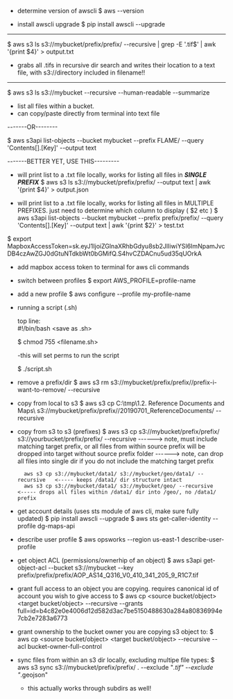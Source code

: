 

- determine version of awscli
$ aws --version


- install awscli upgrade
$ pip install awscli --upgrade



***************************
$ aws s3 ls s3://mybucket/prefix/prefix/ --recursive | grep -E '.tif$' | awk '{print $4}' > output.txt
- grabs all .tifs in recursive dir search and writes their location to a text file, with s3://directory included in filename!!
***************************



$ aws s3 ls s3://mybucket --recursive --human-readable --summarize 
  - list all files within a bucket.
  - can copy/paste directly from terminal into text file

  -------OR--------

 $ aws s3api list-objects --bucket mybucket --prefix FLAME/ --query 'Contents[].[Key]' --output text



  -------BETTER YET, USE THIS---------

  - will print list to a .txt file locally, works for listing all files in ***SINGLE PREFIX***
 $ aws s3 ls s3://mybucket/prefix/prefix/ --output text | awk '{print $4}' > output.json



  - will print list to a .txt file locally, works for listing all files in MULTIPLE PREFIXES. just need to determine which column to display ( $2 etc )
  $ aws s3api list-objects --bucket mybucket --prefix prefix/prefix/ --query 'Contents[].[Key]' --output text | awk '{print $2}' > test.txt




$ export MapboxAccessToken=sk.eyJ1IjoiZGlnaXRhbGdyu8sb2JlIiwiYSI6ImNpamJvcDB4czAwZGJ0dGtuNTdkbWt0bGMifQ.S4hvCZDACnu5ud35qUOrkA
  - add mapbox access token to terminal for aws cli commands


- switch between profiles
 $ export AWS_PROFILE=profile-name


- add a new profile
 $ aws configure --profile my-profile-name



- running a script (.sh)

   top line:  
	#!/bin/bash
	<then commands>
	<save as .sh>

   $ chmod 755 <filename.sh>

   	-this will set perms to run the script

   $ ./script.sh



- remove a prefix/dir
$ aws s3 rm s3://mybucket/prefix/prefix//prefix-i-want-to-remove/ --recursive


- copy from local to s3
$ aws s3 cp C:\\tmp\\1.2. Reference Documents and Maps\\ s3://mybucket/prefix/prefix//20190701_ReferenceDocuments/ --recursive


- copy from s3 to s3 (prefixes)
$ aws s3 cp s3://mybucket/prefix/prefix/ s3://yourbucket/prefix/prefix/ --recursive
	------> note, must include matching target prefix, or all files from within source prefix will be dropped into target without source prefix folder
	------> note, can drop all files into single dir if you do not include the matching target prefix

		aws s3 cp s3://mybucket/data1/ s3://mybucket/geo/data1/ --recursive   <----- keeps /data1/ dir structure intact
		aws s3 cp s3://mybucket/data1/ s3://mybucket/geo/ --recursive         <----- drops all files within /data1/ dir into /geo/, no /data1/ prefix



- get account details (uses sts module of aws cli, make sure fully updated)
$ pip install awscli --upgrade 
$ aws sts get-caller-identity --profile dg-maps-api



- describe user profile
$ aws opsworks --region us-east-1 describe-user-profile



- get object ACL (permissions/ownerhip of an object)
$ aws s3api get-object-acl --bucket s3://mybucket --key prefix/prefix/prefix/AOP_AS14_Q316_V0_410_341_205_9_R1C7.tif


- grant full access to an object you are copying. requires canonical id of account you wish to give access to
$ aws cp <source bucket/object> <target bucket/object> --recursive --grants full=id=b4c82e0e4006d12d582d3ac7be5150488630a284a80836994e7cb2e7283a6773


- grant ownership to the bucket owner you are copying s3 object to:
$ aws cp <source bucket/object> <target bucket/object> --recursive --acl bucket-owner-full-control

   


- sync files from within an s3 dir locally, excluding multipe file types:
$ aws s3 sync s3://mybucket/prefix/prefix/ . --exclude "*.tif" --exclude "*.geojson"
	- this actually works through subdirs as well!
